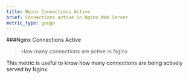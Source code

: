 ```yaml
---
title: Nginx Connections Active
brief: Connections active in Nginx Web Server
metric_type: gauge
---
```

###Nginx Connections Active

> How many connections are active in Nginx

This metric is useful to know how many connections are being actively served by Nginx.
